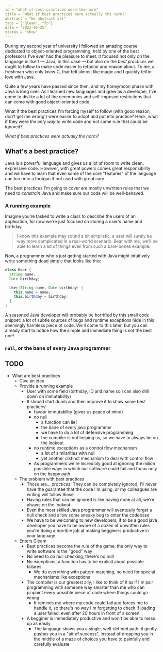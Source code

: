 ```yaml
---
id = "what-if-best-practices-were-the-norm"
title = "What if best practices were actually the norm?"
abstract = "No abstract yet"
tags = ["gleam", "fp"]
date = "2023-10-25"
status = "show"
---
```


During my second year of university I followed an amazing course dedicated to
object-oriented programming, held by one of the best professors I've
ever had the pleasure to meet. It focused not only on the language in itself
— Java, in this case — but also on the _best practices_ we ought to follow to
make code easier to refactor and reason about.
To me, a freshman who only knew C, that felt almost like magic and I quickly
fell in love with Java.

Quite a few years have passed since then, and my honeymoon phase with Java is
long over. As I learned new languages and grew as a developer, I've come to
dislike a lot of the ceremonies and self-imposed restrictions that can come with
good object-oriented code.

What if the best practices I'm forcing myself to follow (with good reason, don't
get me wrong!) were easier to adopt and put into practice? Heck, what if they
were _the only way_ to write code and not some rule that could be ignored?

_What if best practices were actually the norm?_

## What's a best practice?

Java is a powerful language and gives us a lot of room to write clean,
expressive code.
However, with great powers comes great responsibility and we have to learn that
even some of the core "features" of the language can turn into a footgun if not
used with great care.

The best practices I'm going to cover are mostly unwritten rules that we need to
_constrain_ Java and make sure our code will be well-behaved.

### A running example

Imagine you're tasked to write a class to describe the users of an application,
for now we're just focused on storing a user's name and birthday.

> I know this example may sound a bit simplistic, a user will surely be way
> more complicated in a real-world scenario.
> Bear with me, we'll be able to learn a lot of things even from such a
> bare-bones example.

Now, a programmer who's just getting started with Java might intuitively write
something dead simple that looks like this:

```java
class User {
  String name;
  Date birthday;

  User(String name, Date birthday) {
    this.name = name;
    this.birthday = birthday;
  }
}
```

A seasoned Java developer will probably be horrified by this small code snippet:
a lot of subtle sources of bugs and runtime exceptions hide in this seemingly
harmless piece of code. We'll come to this later, but you can already start to
notice how the simple and immediate thing is not the best one!

### `null`, or the bane of every Java programmer

## TODO

- What are best practices
  - Give an idea
  - Provide a running example
    - User with some field (birthday, ID and name so I can also drill down on
      immutability)
    - It should start dumb and then improve it to show some best practices!
      - favour immutability (gives us peace of mind)
      - no null
        - a function can lie!
        - the bane of every java programmer
        - we have to do a lot of defensive programming
        - the compiler is not helping us, so we have to always be on the lookout
      - no runtime exceptions as a control flow mechanism
        - a lot of similarities with null
        - yet another distinct mechanism to deal with control flow
      - As programmers we're incredibly good at ignoring the milion possible
        ways in which our software could fail and focus only on the happy path
  - The problem with best practices
    - Those are... _practices_! They can be completely ignored, I'll never have
      the guarantee that the code I'm using, or my colleagues are writing will
      follow those
    - Having rules that can be ignored is like having none at all, we're always
      on the lookout
    - Even the most skilled Java programmer will eventually forget a null check
      and allow some sneaky bug to enter the codebase
    - We have to be welcoming to new developers, if to be a good java developer
      you have to be aware of a dozen of unwritten rules you're doing a horrible
      job at making begginers productive in your language
  - Enters Gleam
    - Best practices become the rule of the game, the only way to write software
      is the "good" way
    - No need to do null checking, there's no null
    - No exceptions, a function has to be explicit about possible failures
      - We do everything with pattern matching, no need for special mechanisms
        like exceptions
    - The compiler is our greatest ally, I like to think of it as if I'm pair
      programming with someone way smarter than me who can pinpoint every
      possible piece of code where things could go wrong
      - It reminds me where my code could fail and forces me to handle it,
        so there's no way I'm forgetting to check if loading a user failed, even
        after 20 hours in front of a screen
    - A begginer is immediately productive and won't be able to mess up as
      easily
      - The language shows you a single, well-defined path: it gently pushes you
        in a "pit of success", instead of dropping you in the middle of a maze
        of choices you have to painfully and carefully evaluate
